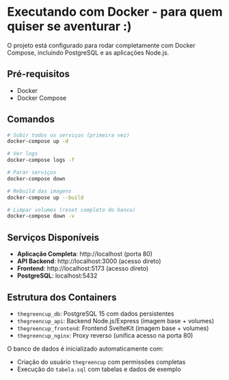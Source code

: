 # Executando com Docker - para quem quiser se aventurar :)

O projeto está configurado para rodar completamente com Docker Compose, incluindo PostgreSQL e as aplicações Node.js.

## Pré-requisitos

- Docker
- Docker Compose

## Comandos

```bash
# Subir todos os serviços (primeira vez)
docker-compose up -d

# Ver logs
docker-compose logs -f

# Parar serviços
docker-compose down

# Rebuild das imagens
docker-compose up --build

# Limpar volumes (reset completo do banco)
docker-compose down -v
```

## Serviços Disponíveis

- **Aplicação Completa**: http://localhost (porta 80)
- **API Backend**: http://localhost:3000 (acesso direto)
- **Frontend**: http://localhost:5173 (acesso direto)
- **PostgreSQL**: localhost:5432

## Estrutura dos Containers

- `thegreencup_db`: PostgreSQL 15 com dados persistentes
- `thegreencup_api`: Backend Node.js/Express (imagem base + volumes)
- `thegreencup_frontend`: Frontend SvelteKit (imagem base + volumes)
- `thegreencup_nginx`: Proxy reverso (unifica acesso na porta 80)

O banco de dados é inicializado automaticamente com:
- Criação do usuário `thegreencup` com permissões completas
- Execução do `tabela.sql` com tabelas e dados de exemplo